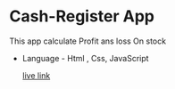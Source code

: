 # Cash-Register App
This app calculate Profit ans loss On stock 

* Language - Html , Css, JavaScript

    [live link](https://mycashregisterpro.netlify.app/)
